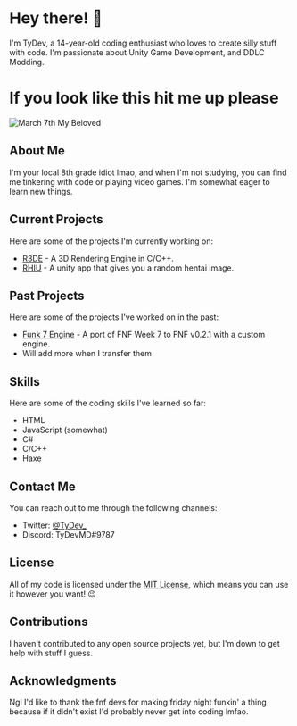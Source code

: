 # Hey there! 👋

I'm TyDev, a 14-year-old coding enthusiast who loves to create silly stuff with code. I'm passionate about Unity Game Development, and DDLC Modding.

# If you look like this hit me up please
![March 7th My Beloved](https://www.pockettactics.com/wp-content/sites/pockettactics/2022/01/honkai-star-rail-march-7-2.jpg)

## About Me

I'm your local 8th grade idiot lmao, and when I'm not studying, you can find me tinkering with code or playing video games. I'm somewhat eager to learn new things.

## Current Projects

Here are some of the projects I'm currently working on:

- [R3DE](https://github.com/TyDevX/R3DE) - A 3D Rendering Engine in C/C++.
- [RHIU](https://github.com/TyDevX/RHIU) - A unity app that gives you a random hentai image.

## Past Projects

Here are some of the projects I've worked on in the past:

- [Funk 7 Engine](https://github.com/SnesFX/Funk-7-Engine) - A port of FNF Week 7 to FNF v0.2.1 with a custom engine.
- Will add more when I transfer them

## Skills

Here are some of the coding skills I've learned so far:

- HTML
- JavaScript (somewhat)
- C#
- C/C++
- Haxe

## Contact Me

You can reach out to me through the following channels:

- Twitter: [@TyDev_](https://twitter.com/TyDev_)
- Discord: TyDevMD#9787

## License

All of my code is licensed under the [MIT License](https://github.com/git/git-scm.com/blob/main/MIT-LICENSE.txt), which means you can use it however you want! 😉

## Contributions

I haven't contributed to any open source projects yet, but I'm down to get help with stuff I guess.

## Acknowledgments

Ngl I'd like to thank the fnf devs for making friday night funkin' a thing because if it didn't exist I'd probably never get into coding lmfao.
